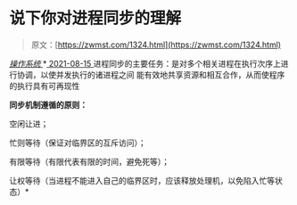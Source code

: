 <!--yml
category: 未分类
date: 0001-01-01 00:00:00
-->

# 说下你对进程同步的理解

> 原文：[https://zwmst.com/1324.html](https://zwmst.com/1324.html)

   [ *操作系统* ](https://zwmst.com/%e6%93%8d%e4%bd%9c%e7%b3%bb%e7%bb%9f)*[ <time datetime="2021-08-15T11:04:54+08:00"> 2021-08-15 </time> ](https://zwmst.com/1324.html)  进程同步的主要任务：是对多个相关进程在执行次序上进行协调，以使并发执行的诸进程之间 能有效地共享资源和相互合作，从而使程序的执行具有可再现性

**同步机制遵循的原则：**

空闲让进；

忙则等待（保证对临界区的互斥访问）；

有限等待（有限代表有限的时间，避免死等）；

让权等待（当进程不能进入自己的临界区时，应该释放处理机，以免陷入忙等状态）*